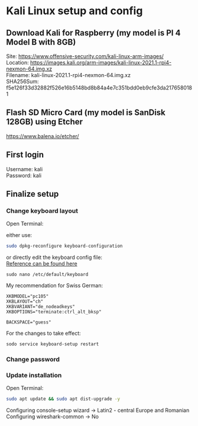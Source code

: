 # Kali Linux setup and config

## Download Kali for Raspberry (my model is PI 4 Model B with 8GB)

Site:       https://www.offensive-security.com/kali-linux-arm-images/  
Location:   https://images.kali.org/arm-images/kali-linux-2021.1-rpi4-nexmon-64.img.xz  
Filename:   kali-linux-2021.1-rpi4-nexmon-64.img.xz  
SHA256Sum:  f5e126f33d32882f526e16b5148bd8b84a4e7c351bdd0eb9cfe3da2176580181  

## Flash SD Micro Card (my model is SanDisk 128GB) using Etcher

https://www.balena.io/etcher/  

## First login 

Username:   kali  
Password:   kali

## Finalize setup

### Change keyboard layout
Open Terminal:  

either use:  

```bash
sudo dpkg-reconfigure keyboard-configuration 
```
or directly edit the keyboard config file:  
[Reference can be found here](/xkb-map-file.txt)
```
sudo nano /etc/default/keyboard
```

My recommendation for Swiss German:

```console
XKBMODEL="pc105"  
XKBLAYOUT="ch"  
XKBVARIANT="de_nodeadkeys"  
XKBOPTIONS="terminate:ctrl_alt_bksp"  

BACKSPACE="guess"
```
For the changes to take effect:  

```bash
sodo service keyboard-setup restart  
```


### Change password
### Update installation
Open Terminal:  
```bash
sudo apt update && sudo apt dist-upgrade -y
```

Configuring console-setup wizard -> Latin2 - central Europe and Romanian  
Configuring wireshark-common -> No 